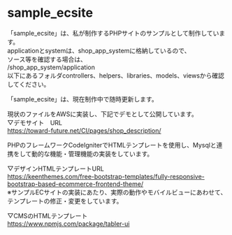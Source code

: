 # sample_ecsite

「sample_ecsite」は、私が制作するPHPサイトのサンプルとして制作しています。<br>
applicationとsystemは、shop_app_systemに格納しているので、<br>
ソース等を確認する場合は、<br>
/shop_app_system/application<br>
以下にあるフォルダcontrollers、helpers、libraries、models、viewsから確認してください。

「sample_ecsite」は、現在制作中で随時更新します。

現状のファイルをAWSに実装し、下記でデモとして公開しています。<br>
▽デモサイト　URL<br>
https://toward-future.net/CI/pages/shop_description/

PHPのフレームワークCodeIgniterでHTMLテンプレートを使用し、Mysqlと連携をして動的な機能・管理機能の実装をしています。

▽デザインHTMLテンプレートURL<br>
https://keenthemes.com/free-bootstrap-templates/fully-responsive-bootstrap-based-ecommerce-frontend-theme/<br>
※サンプルECサイトの実装にあたり、実際の動作やモバイルビューにあわせて、テンプレートの修正・変更をしています。

▽CMSのHTMLテンプレート<br>
https://www.npmjs.com/package/tabler-ui

